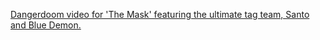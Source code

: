 ---
layout: post
wordpress_id: 114
wordpress_url: http://noesbueno.com/archives/114
date: '2006-04-14 10:19:46 -0500'
date_gmt: '2006-04-14 15:19:46 -0500'
body: |
  <p><a href="http://www.youtube.com/watch?v=UQakz9-kvfI&search=ghostface%20doomv">Dangerdoom video for 'The Mask' featuring the ultimate tag team, Santo and Blue Demon.</a></p>
---